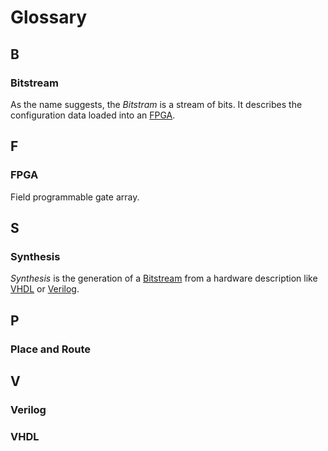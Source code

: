 # Glossary

## B

### Bitstream
As the name suggests, the *Bitstram* is a stream of bits. It describes the configuration data loaded into an [FPGA](#FPGA).

## F

### FPGA
Field programmable gate array.

## S

### Synthesis
*Synthesis* is the generation of a [Bitstream](#Bitstream) from a hardware description like [VHDL](#VHDL) or [Verilog](#Verilog).

## P

### Place and Route

## V

### Verilog

### VHDL
